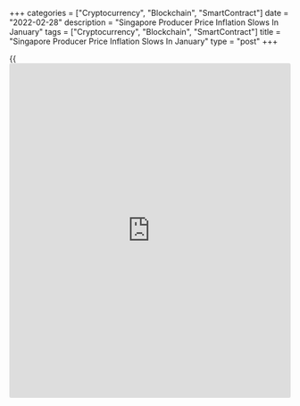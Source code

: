+++
categories = ["Cryptocurrency", "Blockchain", "SmartContract"]
date = "2022-02-28"
description = "Singapore Producer Price Inflation Slows In January"
tags = ["Cryptocurrency", "Blockchain", "SmartContract"]
title = "Singapore Producer Price Inflation Slows In January"
type = "post"
+++

{{<iframe id="large-banner" src="https://www.bounty.group/#slide=13.0" width="100%" height="600" scrolling="no" style="border: 0px solid rgb(216, 221, 230); border-radius: 3px;">}}

Singapore's producer price inflation eased in January, data from the
Department of Statistics showed on Monday.

The manufacturing producer price index rose 18.0 percent year-on-year in
January, following an 18.9 percent increase in December.

The oil index surged 58.3 percent annually in January and the non-oil
indexes increased 13.0 percent.

The Domestic Supply Price Index grew 22.7 percent year-on-year in
January, after a 22.0 percent rise in December.

On a monthly basis, producer prices rose 3.2 percent in January, after
1.1 percent decline in the preceding month.

Another report from the statistical office showed that the import prices
rose 15.7 percent annually in January, after an 18.6 percent growth in
the previous month.

On a month-on-month basis, import prices increased 2.9 percent in
January, after a 1.6 percent fall in the prior month.

Data showed that export prices gained 21.0 percent yearly in January and
rose 1.2 percent from a month ago.

For comments and feedback [contact](https://www.playgroundfx.com/contact/): editorial@rtt[news](https://www.letsplayfx.com/blog/forex-news-website/).com

[Economic News][1]

 **What parts of the world are seeing the best (and worst) economic
performances lately? Click[here][2] to check out our [Econ Scorecard][2]
and find out! See up-to-the-moment [ranking](https://www.playgroundfx.com/blog/crypto-exchange-ranking/)s for the best and worst
performers in [GDP][2], [unemployment rate][3], [inflation][4] and much
more.**

   1. www.rtt[news](https://www.letsplayfx.com/blog/forex-news-website/).com/Content/EconomicNews.aspx
   2. www.rtt[news](https://www.letsplayfx.com/blog/forex-news-website/).com/economic-scorecard/world-rank/GDP/highest-performance.aspx
   3. www.rtt[news](https://www.letsplayfx.com/blog/forex-news-website/).com/economic-scorecard/world-rank/unemployment-rate/lowest-performance.aspx
   4. www.rtt[news](https://www.letsplayfx.com/blog/forex-news-website/).com/economic-scorecard/world-rank/CPI/highest-performance.aspx